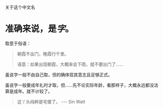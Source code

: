 关于这个中文名

# 准确来说，是*字*。

取意于俗语：
> 朝霞不出门，晚霞行千里。
> 
> 语意：如果出现朝霞，大概率会下雨，就不要出门了……

虽说字一般不由自己取，但的确体现其意志且足够正式。

虽说字一般要成年礼时才取，但……先不论实际年龄，看那样子，大概永远都没法算是成年。就不计较了。

> 这丫头纯粹是宅傻了。 --- Sin Watt
